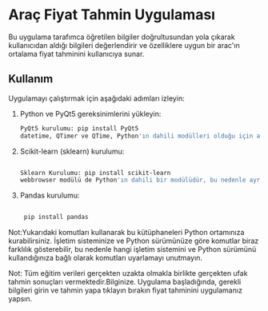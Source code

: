 

# Araç Fiyat Tahmin Uygulaması

Bu uygulama tarafımca öğretilen bilgiler doğrultusundan yola çıkarak kullanıcıdan aldığı bilgileri değerlendirir ve özelliklere uygun bir arac'ın ortalama fiyat tahminini kullanıcıya sunar.

## Kullanım

Uygulamayı çalıştırmak için aşağıdaki adımları izleyin:

1. Python ve PyQt5 gereksinimlerini yükleyin:

   ```bash
   PyQt5 kurulumu: pip install PyQt5
   datetime, QTimer ve QTime, Python'ın dahili modülleri olduğu için ayrıca kurulum yapmanıza gerek yoktur.

2. Scikit-learn (sklearn) kurulumu:

   ```bash

   Sklearn Kurulumu: pip install scikit-learn
   webbrowser modülü de Python'ın dahili bir modülüdür, bu nedenle ayrıca kurulum yapmanıza gerek yoktur.

3. Pandas kurulumu:

   ```bash
   
    pip install pandas


Not:Yukarıdaki komutları kullanarak bu kütüphaneleri Python ortamınıza kurabilirsiniz. İşletim sisteminize ve Python sürümünüze göre komutlar biraz farklılık gösterebilir, bu nedenle hangi işletim sistemini ve Python sürümünü kullandığınıza bağlı olarak komutları uyarlamayı unutmayın.

Not: Tüm eğitim verileri gerçekten uzakta olmakla birlikte gerçekten ufak tahmin sonuçları vermektedir.Bilginize.
Uygulama başladığında, gerekli bilgileri girin ve tahmin yapa tıklayın bırakın fiyat tahminini uygulamanız yapsın.
